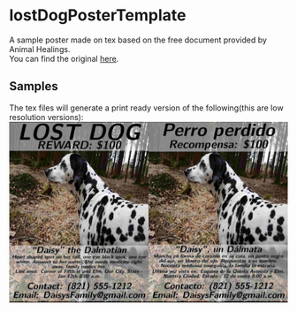 # lostDogPosterTemplate

A sample poster made on tex based on the free document provided by Animal Healings.  
You can find the original [here](http://animalhealings.com/missing-pet-poster.html).  



## Samples
The tex files will generate a print ready version of the following(this are low resolution versions):  
![samples](https://github.com/xavrb/lostDogPosterTemplate/blob/master/examples.jpg)
